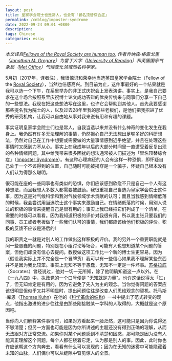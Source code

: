 ```yaml
---
layout: post
title: 皇家学会院士也是常人，也会有「冒名顶替综合症」
permalink: /cnblog/imposter-syndrome
date: 2022-09-24 09:01 +0800
description: 
tags: Chinese
categories: essay 
---
```

*本文译自[Fellows of the Royal Society are human too](https://blogs.reading.ac.uk/wcd/2017/06/08/fellows-of-the-royal-society-are-human-too/), 作者乔纳森·格雷戈里（[Jonathan M. Gregory](http://www.met.rdg.ac.uk/~jonathan/)）为雷丁大学（[University of Reading](https://www.reading.ac.uk/)）和英国国家气象局（[Met Office](https://www.metoffice.gov.uk/)）气候变化领域知名科学家。*

5月初（2017年，译者注），我很惊讶和荣幸地当选英国皇家学会院士（Fellow of the [Royal Society](https://royalsociety.org/)），当然也倍感高兴。到目前为止，这件事最好的一个结果就是我可以选一个下午，在系里举办的非正式庆祝会上发表演讲。事实上，是我自己要求在这个场合按照系里庆祝博士论文成功答辩的优良传统来与同事们分享一下自己的一些想法。我现在把这些想法写在这里，也许它会帮助到其他人。首先我要感谢那些提名我为院士的人，以及过去28年里我的那些老板们，是他们把我招进了优秀的研究机构，让我可以自由地从事对我来说有用和有趣的课题。

事实证明皇家学会院士们也是常人，自我当选以来并没有什么神奇的变化发生在我身上。我仍然有许多无法理解的事情，仍然担心自己无法想出足够多好的科研想法，仍然对自己在工作中想要或需要做的大量事情感到近乎绝望，并且在处理这些事情时又感到力不从心。事实上在我成年以后的大部分时间里一直遭受着反复出现的各种情绪问题，其中给我带来很多困扰的想法通常被人们描述为「冒名顶替综合症」（[Imposter Syndrome](https://en.wikipedia.org/wiki/Impostor_syndrome)）。有这种心理病征的人会有这样一种恐惧，即怀疑自己处于一个不该得到的位置，自己随时可能被揭穿是一个骗子，怀疑自己根本没有人们认为得那么聪明。

很可能在座的一些同事也有类似的恐惧，你们应该感到欣慰不只是自己一个人有这种想法，而且我想大多数人都需要被鼓励。我很重视自己当选为皇家学会院士这件事，因为这是对气候科学和我对气候领域学术贡献的认可；而且当我感到情绪低落的时候，我会尝试用当选院士这个事实来激励自己。在情绪低落的时候，用别人说过的积极的事情来提醒自己是很有用的；事实上我已经把它们列成了一个清单，在需要的时候可以看看。因为我知道积极的评价对我很有用，所以我主张只要我们的同事、员工或者老板做了一些我们认可的事情，我们都应该给他们积极的评价。积极的反馈不应该是滞后的!

我的职责之一就是对别人的工作做出这样积极的评价。我的另外一个重要职能就是问一些愚蠢的问题，特别是在小组讨论等场合，可能有人也想知道某个问题的答案，但他们却没有信心去提问。教授做这项工作比一个新的博士生更容易，因为（假设我实际上并不完全是一个冒牌货）我可以有一些信心如果我不理解某些东西并不是因为我比较笨。事实上无知不等于愚蠢，无知不一定是一件坏事。[苏格拉底](https://zh.wikipedia.org/zh-hans/%E8%8B%8F%E6%A0%BC%E6%8B%89%E5%BA%95)（Socrates）曾经说过，他对一切一无所知，除了他明确知道这一点以外。在《[一九八四](https://zh.wikipedia.org/zh-hans/%E4%B8%80%E4%B9%9D%E5%85%AB%E5%9B%9B)》中，执政党的一个口号便是 "无知就是力量"。也许这话说得太「过」了，但无知肯定是有用的，因为它避免了先入为主的观念。当你觉得问题的答案应该很明显但似乎又并不明显时，提出问题往往是改变人们思维观念的契机。托马斯·库恩（[Thomas Kuhn](https://zh.wikipedia.org/zh-hans/%E6%89%98%E9%A9%AC%E6%96%AF%C2%B7%E5%BA%93%E6%81%A9)）在他的《[科学革命的结构](https://zh.wikipedia.org/zh-hans/%E7%A7%91%E5%AD%A6%E9%9D%A9%E5%91%BD%E7%9A%84%E7%BB%93%E6%9E%84)》一书中提出了范式转变的观点，他指出激进的进步往往是由那些刚接触某一学科的人取得的，大概就是这个原因吧。

当你向人们解释某件事情时，如果对方看起来一脸茫然，这可能只是因为你说得还不够清楚；但另一方面也可能是因为你所讲述的主题还没有得到正确的理解，从而无法跟对方正常交流。如果你对某个问题感到不清楚和困惑，那可能是因为没有人能真正理解这个问题，每个人都在绕着它走，认为那是别人的事。因此，此时你也许应该朝这个方向奔去，看看有什么可以发现的；因为在无知的迷雾中可能隐藏着未知的山脉，人们偶尔可以从缝隙中瞥见惊人的全景。

